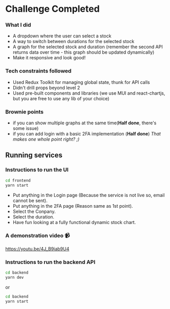 # Challenge Completed
### What I did
- A dropdown where the user can select a stock
- A way to switch between durations for the selected stock
- A graph for the selected stock and duration (remember the second API returns data over time - this graph should be updated dynamically)
- Make it responsive and look good!

### Tech constraints followed
- Used Redux Toolkit for managing global state, thunk for API calls
- Didn't drill props beyond level 2
- Used pre-built components and libraries (we use MUI and react-chartjs, but you are free to use any lib of your choice)

### Brownie points
- if you can show multiple graphs at the same time(**Half done**, there's some issue)
- if you can add login with a basic 2FA implementation (**Half done**)
_That makes one whole point right? ;)_


## Running services
### Instructions to run the UI
```bash
cd frontend
yarn start
```
- Put anything in the Login page (Because the service is not live so, email cannot be sent).
- Put anything in the 2FA page (Reason same as 1st point).
- Select the Conpany.
- Select the duration.
- Have fun looking at a fully functional dynamic stock chart.

### A demonstration video 📹
https://youtu.be/4J_B9iab9U4

### Instructions to run the backend API
```bash
cd backend
yarn dev
```
or
```bash
cd backend 
yarn start
```
